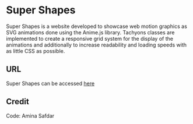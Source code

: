 # Super Shapes
Super Shapes is a website developed to showcase web motion graphics as SVG animations done using the Anime.js library. Tachyons classes are implemented to create a responsive grid system for the display of the animations and additionally to increase readability and loading speeds with as little CSS as possible.

## URL

Super Shapes can be accessed [here](https://super-shapes-105.superhi.com/)

## Credit
Code: Amina Safdar
 
